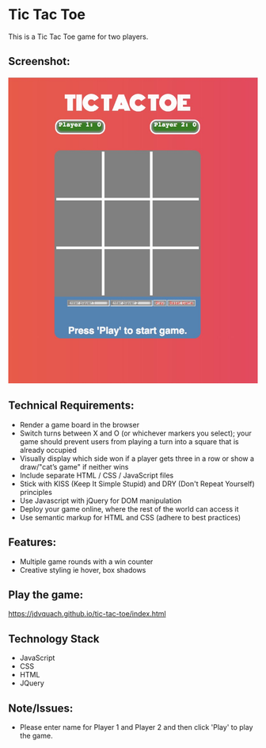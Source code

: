 # Tic Tac Toe

This is a Tic Tac Toe game for two players.

## Screenshot:

![Screenshot](/images/ticTacToe.JPG)

## Technical Requirements:

* Render a game board in the browser
* Switch turns between X and O (or whichever markers you select); your game should prevent users from playing a turn into a square that is already occupied
* Visually display which side won if a player gets three in a row or show a draw/"cat’s game" if neither wins
* Include separate HTML / CSS / JavaScript files
* Stick with KISS (Keep It Simple Stupid) and DRY (Don't Repeat Yourself) principles
* Use Javascript with jQuery for DOM manipulation
* Deploy your game online, where the rest of the world can access it
* Use semantic markup for HTML and CSS (adhere to best practices)

## Features:

* Multiple game rounds with a win counter
* Creative styling ie hover, box shadows

## Play the game:

https://jdvquach.github.io/tic-tac-toe/index.html

## Technology Stack

* JavaScript
* CSS
* HTML
* JQuery

## Note/Issues:

* Please enter name for Player 1 and Player 2  and then click 'Play' to play the game.
